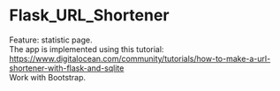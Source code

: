 # Flask_URL_Shortener
Feature: statistic page.<br>
The app is implemented using this tutorial: https://www.digitalocean.com/community/tutorials/how-to-make-a-url-shortener-with-flask-and-sqlite<br>
Work with Bootstrap.
